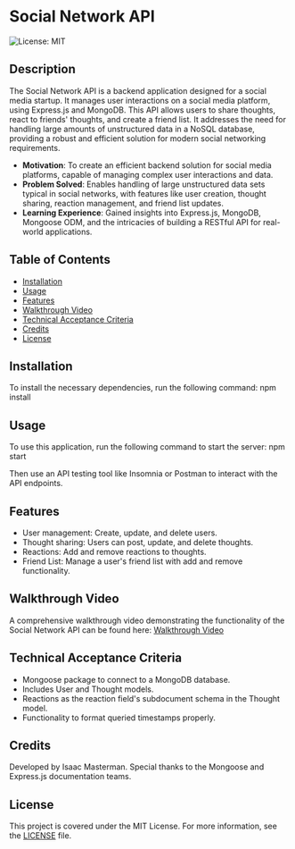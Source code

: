 # Social Network API

![License: MIT](https://img.shields.io/badge/License-MIT-yellow.svg)

## Description
The Social Network API is a backend application designed for a social media startup. It manages user interactions on a social media platform, using Express.js and MongoDB. This API allows users to share thoughts, react to friends' thoughts, and create a friend list. It addresses the need for handling large amounts of unstructured data in a NoSQL database, providing a robust and efficient solution for modern social networking requirements.

- **Motivation**: To create an efficient backend solution for social media platforms, capable of managing complex user interactions and data.
- **Problem Solved**: Enables handling of large unstructured data sets typical in social networks, with features like user creation, thought sharing, reaction management, and friend list updates.
- **Learning Experience**: Gained insights into Express.js, MongoDB, Mongoose ODM, and the intricacies of building a RESTful API for real-world applications.

## Table of Contents
- [Installation](#installation)
- [Usage](#usage)
- [Features](#features)
- [Walkthrough Video](#walkthrough-video)
- [Technical Acceptance Criteria](#technical-acceptance-criteria)
- [Credits](#credits)
- [License](#license)

## Installation
To install the necessary dependencies, run the following command: npm install

## Usage
To use this application, run the following command to start the server: npm start

Then use an API testing tool like Insomnia or Postman to interact with the API endpoints.

## Features
- User management: Create, update, and delete users.
- Thought sharing: Users can post, update, and delete thoughts.
- Reactions: Add and remove reactions to thoughts.
- Friend List: Manage a user's friend list with add and remove functionality.

## Walkthrough Video
A comprehensive walkthrough video demonstrating the functionality of the Social Network API can be found here: 
[Walkthrough Video](https://drive.google.com/file/d/1qm6IS90ZD6zPcPODVbyF51YWayMRUK5A/view?usp=sharing)

## Technical Acceptance Criteria
- Mongoose package to connect to a MongoDB database.
- Includes User and Thought models.
- Reactions as the reaction field's subdocument schema in the Thought model.
- Functionality to format queried timestamps properly.

## Credits
Developed by Isaac Masterman. Special thanks to the Mongoose and Express.js documentation teams.

## License
This project is covered under the MIT License. For more information, see the [LICENSE](LICENSE) file.
